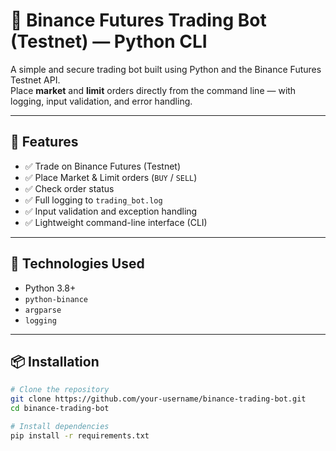 # 🐍 Binance Futures Trading Bot (Testnet) — Python CLI

A simple and secure trading bot built using Python and the Binance Futures Testnet API.  
Place **market** and **limit** orders directly from the command line — with logging, input validation, and error handling.

---

## 🚀 Features

- ✅ Trade on Binance Futures (Testnet)
- ✅ Place Market & Limit orders (`BUY` / `SELL`)
- ✅ Check order status
- ✅ Full logging to `trading_bot.log`
- ✅ Input validation and exception handling
- ✅ Lightweight command-line interface (CLI)

---

## 🧠 Technologies Used

- Python 3.8+
- `python-binance`
- `argparse`
- `logging`

---

## 📦 Installation

```bash
# Clone the repository
git clone https://github.com/your-username/binance-trading-bot.git
cd binance-trading-bot

# Install dependencies
pip install -r requirements.txt
